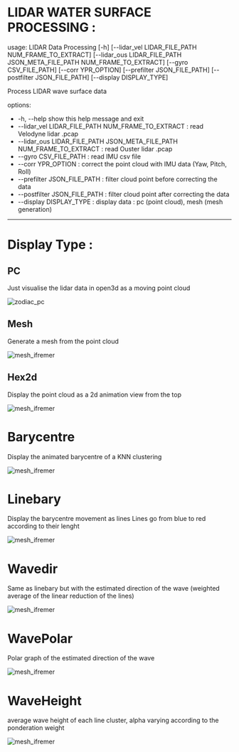 # LIDAR WATER SURFACE PROCESSING :

usage: LIDAR Data Processing [-h] [--lidar_vel LIDAR_FILE_PATH NUM_FRAME_TO_EXTRACT] [--lidar_ous LIDAR_FILE_PATH JSON_META_FILE_PATH NUM_FRAME_TO_EXTRACT] [--gyro CSV_FILE_PATH] [--corr YPR_OPTION] [--prefilter JSON_FILE_PATH]
                             [--postfilter JSON_FILE_PATH] [--display DISPLAY_TYPE]

Process LIDAR wave surface data

options:
-  -h, --help            show this help message and exit
-  --lidar_vel LIDAR_FILE_PATH NUM_FRAME_TO_EXTRACT :
                        read Velodyne lidar .pcap
-  --lidar_ous LIDAR_FILE_PATH JSON_META_FILE_PATH NUM_FRAME_TO_EXTRACT :
                        read Ouster lidar .pcap
-  --gyro CSV_FILE_PATH : read IMU csv file
-  --corr YPR_OPTION  :   correct the point cloud with IMU data (Yaw, Pitch, Roll)
-  --prefilter JSON_FILE_PATH :
                        filter cloud point before correcting the data
-  --postfilter JSON_FILE_PATH :
                        filter cloud point after correcting the data
-  --display DISPLAY_TYPE :
                        display data : pc (point cloud), mesh (mesh generation)
---

# Display Type :
## PC

Just visualise the lidar data in open3d as a moving point cloud

![zodiac_pc](./img/pc_vid_compr.gif "Title")

## Mesh

Generate a mesh from the point cloud

![mesh_ifremer](./img/mesh3.PNG "Title")

## Hex2d

Display the point cloud as a 2d animation view from the top

![mesh_ifremer](./img/hex_comp_comp.gif "Title")

# Barycentre

Display the animated barycentre of a KNN clustering

![mesh_ifremer](./img/barycentre.gif "Title")

# Linebary

Display the barycentre movement as lines
Lines go from blue to red according to their lenght

![mesh_ifremer](./img/lineWave.gif "Title")

# Wavedir

Same as linebary but with the estimated direction of the wave (weighted average of the linear reduction of the lines)

![mesh_ifremer](./img/wavedir.gif "Title")

# WavePolar

Polar graph of the estimated direction of the wave

![mesh_ifremer](./img/polar.png "Title")

# WaveHeight

average wave height of each line cluster, alpha varying according to the ponderation weight

![mesh_ifremer](./img/waveHeight.png "Title")
